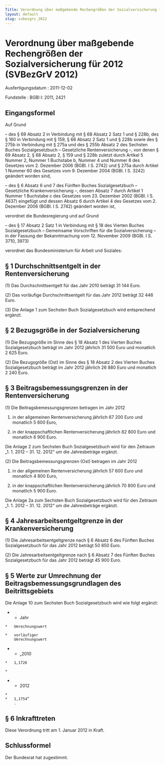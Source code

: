 ```yaml
---
Title: Verordnung über maßgebende Rechengrößen der Sozialversicherung für 2012
layout: default
slug: svbezgrv_2012
---
```


# Verordnung über maßgebende Rechengrößen der Sozialversicherung für 2012 (SVBezGrV 2012)

Ausfertigungsdatum
:   2011-12-02

Fundstelle
:   BGBl I: 2011, 2421


## Eingangsformel

Auf Grund

–   des § 69 Absatz 2 in Verbindung mit § 68 Absatz 2 Satz 1 und § 228b,
    des § 160 in Verbindung mit § 159, § 68 Absatz 2 Satz 1 und § 228b
    sowie des § 275b in Verbindung mit § 275a und des § 255b Absatz 2 des
    Sechsten Buches Sozialgesetzbuch – Gesetzliche Rentenversicherung –,
    von denen § 69 Absatz 2, § 68 Absatz 2, § 159 und § 228b zuletzt durch
    Artikel 5 Nummer 2, Nummer 1 Buchstabe b, Nummer 4 und Nummer 8 des
    Gesetzes vom 2. Dezember 2006 (BGBl. I S. 2742) und § 275a durch
    Artikel 1 Nummer 60 des Gesetzes vom 9. Dezember 2004 (BGBl. I S.
    3242) geändert worden sind,


–   des § 6 Absatz 6 und 7 des Fünften Buches Sozialgesetzbuch –
    Gesetzliche Krankenversicherung –, dessen Absatz 7 durch Artikel 1
    Nummer 1 Buchstabe c des Gesetzes vom 23. Dezember 2002 (BGBl. I S.
    4637) eingefügt und dessen Absatz 6 durch Artikel 4 des Gesetzes vom
    2\. Dezember 2006 (BGBl. I S. 2742) geändert worden ist,



verordnet die Bundesregierung und auf Grund

–   des § 17 Absatz 2 Satz 1 in Verbindung mit § 18 des Vierten Buches
    Sozialgesetzbuch – Gemeinsame Vorschriften für die Sozialversicherung
    – in der Fassung der Bekanntmachung vom 12. November 2009 (BGBl. I S.
    3710, 3973)



verordnet das Bundesministerium für Arbeit und Soziales:


## § 1 Durchschnittsentgelt in der Rentenversicherung

(1) Das Durchschnittsentgelt für das Jahr 2010 beträgt 31 144 Euro.

(2) Das vorläufige Durchschnittsentgelt für das Jahr 2012 beträgt 32
446 Euro.

(3) Die Anlage 1 zum Sechsten Buch Sozialgesetzbuch wird entsprechend
ergänzt.


## § 2 Bezugsgröße in der Sozialversicherung

(1) Die Bezugsgröße im Sinne des § 18 Absatz 1 des Vierten Buches
Sozialgesetzbuch beträgt im Jahr 2012 jährlich 31 500 Euro und
monatlich 2 625 Euro.

(2) Die Bezugsgröße (Ost) im Sinne des § 18 Absatz 2 des Vierten
Buches Sozialgesetzbuch beträgt im Jahr 2012 jährlich 26 880 Euro und
monatlich 2 240 Euro.


## § 3 Beitragsbemessungsgrenzen in der Rentenversicherung

(1) Die Beitragsbemessungsgrenzen betragen im Jahr 2012

1.  in der allgemeinen Rentenversicherung jährlich 67 200 Euro und
    monatlich 5 600 Euro,


2.  in der knappschaftlichen Rentenversicherung jährlich 82 800 Euro und
    monatlich 6 900 Euro.



Die Anlage 2 zum Sechsten Buch Sozialgesetzbuch wird für den Zeitraum
„1. 1. 2012 – 31. 12. 2012“ um die Jahresbeträge ergänzt.

(2) Die Beitragsbemessungsgrenzen (Ost) betragen im Jahr 2012

1.  in der allgemeinen Rentenversicherung jährlich 57 600 Euro und
    monatlich 4 800 Euro,


2.  in der knappschaftlichen Rentenversicherung jährlich 70 800 Euro und
    monatlich 5 900 Euro.



Die Anlage 2a zum Sechsten Buch Sozialgesetzbuch wird für den Zeitraum
„1. 1. 2012 – 31. 12. 2012“ um die Jahresbeträge ergänzt.


## § 4 Jahresarbeitsentgeltgrenze in der Krankenversicherung

(1) Die Jahresarbeitsentgeltgrenze nach § 6 Absatz 6 des Fünften
Buches Sozialgesetzbuch für das Jahr 2012 beträgt 50 850 Euro.

(2) Die Jahresarbeitsentgeltgrenze nach § 6 Absatz 7 des Fünften
Buches Sozialgesetzbuch für das Jahr 2012 beträgt 45 900 Euro.


## § 5 Werte zur Umrechnung der Beitragsbemessungsgrundlagen des Beitrittsgebiets

Die Anlage 10 zum Sechsten Buch Sozialgesetzbuch wird wie folgt
ergänzt:

*    *   Jahr

    *   Umrechnungswert

    *   vorläufiger
        Umrechnungswert


*    *   „2010

    *   1,1726

    *

*    *   2012

    *
    *   1,1754”
        .





## § 6 Inkrafttreten

Diese Verordnung tritt am 1. Januar 2012 in Kraft.


## Schlussformel

Der Bundesrat hat zugestimmt.

